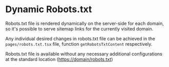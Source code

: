 # Dynamic Robots.txt

Robots.txt file is rendered dynamically on the server-side for each domain, so it's possible to serve sitemap links for the currently visited domain.

Any individual desired changes in robots.txt file can be achieved in the `pages/robots.txt.tsx` file, function `getRobotsTxtContent` respectively.

Robots.txt file is available without any necessary additional configurations at the standard location (<https://domain/robots.txt>)

